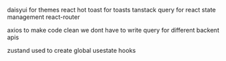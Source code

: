 daisyui for themes
react hot toast for toasts
tanstack query for react state management
react-router

axios to make code clean we dont have to write query for different backent apis

zustand used to create global usestate hooks